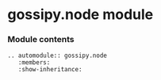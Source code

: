 # gossipy.node module

### Module contents

```{eval-rst}
.. automodule:: gossipy.node
   :members:
   :show-inheritance:
```